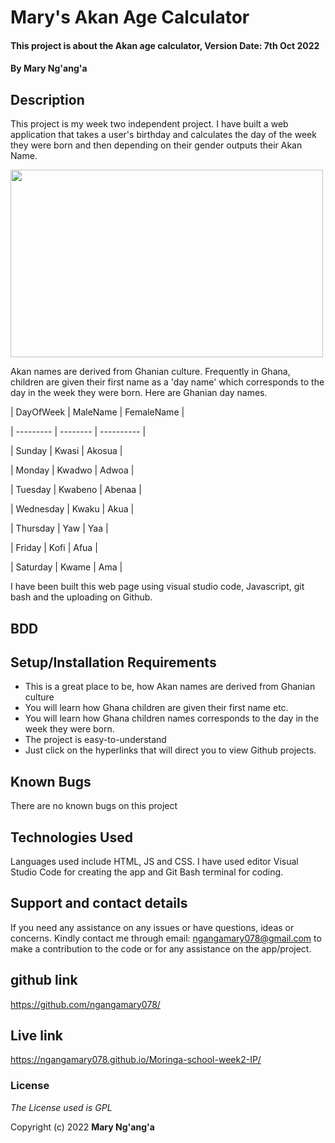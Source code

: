 # Mary's Akan Age Calculator

#### This project is about the Akan age calculator, Version Date: 7th Oct 2022

#### By **Mary Ng'ang'a**

## Description

 This project is my week two independent project.  I have built a web application that takes a user's birthday and calculates the day of the week they were born and then depending on their gender outputs their Akan Name. 

<img src="images/akannames.png" width="500px" height="300px">

 

Akan names are derived from Ghanian culture. Frequently in Ghana, children are given their first name as a 'day name' which corresponds to the day in the week they were born. Here are Ghanian day names.

 

| DayOfWeek | MaleName | FemaleName |

| --------- | -------- | ---------- |

| Sunday    | Kwasi    | Akosua     |

| Monday    | Kwadwo   | Adwoa      |

| Tuesday   | Kwabeno  | Abenaa     |

| Wednesday | Kwaku    | Akua       |

| Thursday  | Yaw      | Yaa        |

| Friday    | Kofi     | Afua       |

| Saturday  | Kwame    | Ama        |

 

I have been built this web page using visual studio code, Javascript, git bash and the uploading on Github.

 

## BDD

## Setup/Installation Requirements

- This is a great place to be, how Akan names are derived from Ghanian culture
- You will learn how Ghana children are given their first name etc.
- You will learn how Ghana children names corresponds to the day in the week they were born.
- The project is easy-to-understand
- Just click on the hyperlinks that will direct you to view Github projects.


## Known Bugs

There are no known bugs on this project
## Technologies Used

Languages used include HTML, JS and CSS. I have used editor Visual Studio Code for creating the app and Git Bash terminal for coding.

## Support and contact details

If you need any assistance on any issues or have questions, ideas or concerns. Kindly contact me through email: ngangamary078@gmail.com to make a contribution to the code or for any assistance on the app/project.

## github link

https://github.com/ngangamary078/

## Live link

 https://ngangamary078.github.io/Moringa-school-week2-IP/

### License

_The License used is GPL_

Copyright (c) 2022 **Mary Ng'ang'a**